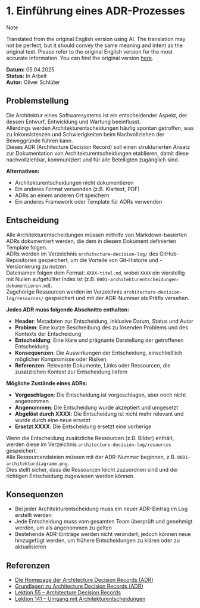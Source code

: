 # 1. Einführung eines ADR-Prozesses

> [!NOTE]
> Translated from the original English version using AI.
> The translation may not be perfect, but it should convey the same meaning and intent as the original text.
> Please refer to the original English version for the most accurate information.
> You can find the original version [here](adr-001.md).

**Datum:** 05.04.2025  
**Status:** In Arbeit  
**Autor:** Oliver Schlüter

## Problemstellung

Die Architektur eines Softwaresystems ist ein entscheidender Aspekt, der dessen Entwurf, Entwicklung und Wartung beeinflusst.  
Allerdings werden Architekturentscheidungen häufig spontan getroffen, was zu Inkonsistenzen und Schwierigkeiten beim Nachvollziehen der Beweggründe führen kann.  
Dieses ADR (Architecture Decision Record) soll einen strukturierten Ansatz zur Dokumentation von Architekturentscheidungen etablieren, damit diese nachvollziehbar, kommuniziert und für alle Beteiligten zugänglich sind.

**Alternativen:**

- Architekturentscheidungen nicht dokumentieren
- Ein anderes Format verwenden (z.B. Klartext, PDF)
- ADRs an einem anderen Ort speichern
- Ein anderes Framework oder Template für ADRs verwenden

## Entscheidung

Alle Architekturentscheidungen müssen mithilfe von Markdown-basierten ADRs dokumentiert werden, die dem in diesem Dokument definierten Template folgen.  
ADRs werden im Verzeichnis `architecture-decision-log/` des GitHub-Repositories gespeichert, um die Vorteile von Git-Historie und -Versionierung zu nutzen.  
Dateinamen folgen dem Format: `XXXX-titel.md`, wobei `XXXX` ein vierstellig mit Nullen aufgefüllter Index ist (z.B. `0001-architekturentscheidungen-dokumentieren.md`).  
Zugehörige Ressourcen werden im Verzeichnis `architecture-decision-log/resources/` gespeichert und mit der ADR-Nummer als Präfix versehen.

**Jedes ADR muss folgende Abschnitte enthalten:**

- **Header**: Metadaten zur Entscheidung, inklusive Datum, Status und Autor
- **Problem**: Eine kurze Beschreibung des zu lösenden Problems und des Kontexts der Entscheidung
- **Entscheidung**: Eine klare und prägnante Darstellung der getroffenen Entscheidung
- **Konsequenzen**: Die Auswirkungen der Entscheidung, einschließlich möglicher Kompromisse oder Risiken
- **Referenzen**: Relevante Dokumente, Links oder Ressourcen, die zusätzlichen Kontext zur Entscheidung liefern

**Mögliche Zustände eines ADRs:**

- **Vorgeschlagen**: Die Entscheidung ist vorgeschlagen, aber noch nicht angenommen
- **Angenommen**: Die Entscheidung wurde akzeptiert und umgesetzt
- **Abgelöst durch XXXX**: Die Entscheidung ist nicht mehr relevant und wurde durch eine neue ersetzt
- **Ersetzt XXXX**: Die Entscheidung ersetzt eine vorherige

Wenn die Entscheidung zusätzliche Ressourcen (z.B. Bilder) enthält, werden diese im Verzeichnis `architecture-decision-log/resources` gespeichert.  
Alle Ressourcendateien müssen mit der ADR-Nummer beginnen, z.B. `0001-architekturdiagramm.png`.  
Dies stellt sicher, dass die Ressourcen leicht zuzuordnen sind und der richtigen Entscheidung zugewiesen werden können.

## Konsequenzen

- Bei jeder Architekturentscheidung muss ein neuer ADR-Eintrag im Log erstellt werden
- Jede Entscheidung muss vom gesamten Team überprüft und genehmigt werden, um als angenommen zu gelten
- Bestehende ADR-Einträge werden nicht verändert, jedoch können neue hinzugefügt werden, um frühere Entscheidungen zu klären oder zu aktualisieren

## Referenzen

- [Die Homepage der Architecture Decision Records (ADR)](https://adr.github.io/)
- [Grundlagen zu Architecture Decision Records (ADR)](https://medium.com/@nolomokgosi/basics-of-architecture-decision-records-adr-e09e00c636c6)
- [Lektion 55 – Architecture Decision Records](https://www.youtube.com/watch?v=LMBqGPLvonU)
- [Lektion 141 – Umgang mit Architekturentscheidungen](https://www.youtube.com/watch?v=PoarX66AO5s)  